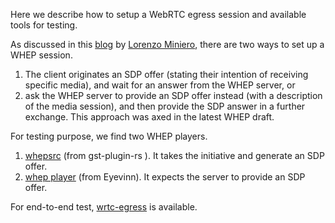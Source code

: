 Here we describe how to setup a WebRTC egress session and available tools for testing.

As discussed in this [blog](https://www.meetecho.com/blog/whep-qui/) by [Lorenzo Miniero](https://www.meetecho.com/blog/author/lminiero/), there are two ways to set up a WHEP session.
1. The client originates an SDP offer (stating their intention of receiving specific media), and wait for an answer from the WHEP server, or
2. ask the WHEP server to provide an SDP offer instead (with a description of the media session), and then provide the SDP answer in a further exchange. This approach was axed in the latest WHEP draft.

For testing purpose, we find two WHEP players.
1. [whepsrc](https://gstreamer.freedesktop.org/documentation/webrtchttp/whepsrc.html?gi-language=c) (from gst-plugin-rs ). It takes the initiative and generate an SDP offer.
2. [whep player](https://webrtc.player.eyevinn.technology/) (from Eyevinn). It expects the server to provide an SDP offer.

For end-to-end test, [wrtc-egress](https://github.com/Eyevinn/wrtc-egress) is available.
